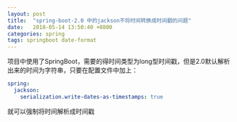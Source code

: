 ```yaml
---
layout: post
title:  "spring-boot-2.0 中的jackson不将时间转换成时间戳的问题"
date:   2018-05-14 13:50:40 +0800
categories: spring
tags: springboot date-format
---
```



项目中使用了SpringBoot，需要的得时间类型为long型时间戳，但是2.0默认解析出来的时间为字符串，只要在配置文件中加上：

```yaml
spring:
  jackson:
    serialization.write-dates-as-timestamps: true
```

就可以强制将时间解析成时间戳